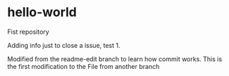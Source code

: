 # hello-world
Fist repository

Adding info just to close a issue, test 1.

Modified from the readme-edit branch to learn how commit works. This is the first modification to the File from another branch
